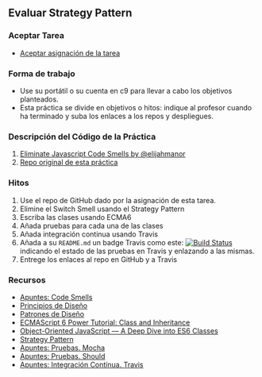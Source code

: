 ## Evaluar Strategy Pattern

### Aceptar Tarea

* [Aceptar asignación de la tarea]()

### Forma de trabajo

* Use su portátil o su cuenta en c9 para llevar a cabo los objetivos planteados.
* Esta práctica se divide en objetivos o hitos:  indique al profesor  cuando ha terminado y suba los enlaces a los repos y despliegues.

### Descripción del Código de la Práctica

1. [Eliminate Javascript Code Smells by @elijahmanor](http://elijahmanor.com/talks/js-smells/)
2. [Repo original de esta práctica](https://github.com/ULL-ESIT-DSI-1617/evalua-strategy-pattern)

### Hitos

1. Use el repo de GitHub dado por la asignación de esta tarea. 
2. Elimine el Switch Smell usando el Strategy Pattern
3. Escriba las clases usando ECMA6
4. Añada pruebas para cada una de las clases 
5. Añada integración continua usando Travis
6. Añada a su `README.md` un badge Travis como este:
[![Build Status](https://travis-ci.org/crguezl/mocha-chai-sinon--example.svg?branch=travis)](https://travis-ci.org/crguezl/mocha-chai-sinon--example)
indicando el estado de las pruebas en Travis y enlazando a las mismas. 
7. Entrege los enlaces al repo en GitHub y a Travis


### Recursos

* [Apuntes: Code Smells](https://casianorodriguezleon.gitbooks.io/ull-esit-1617/content/apuntes/patterns/codesmell.html)
* [Principios de Diseño](https://casianorodriguezleon.gitbooks.io/ull-esit-1617/content/apuntes/patterns/designprinciples.html)
* [Patrones de Diseño](https://casianorodriguezleon.gitbooks.io/ull-esit-1617/content/apuntes/patterns/)
* [ECMAScript 6 Power Tutorial: Class and Inheritance](https://code.tutsplus.com/tutorials/ecmascript-6-power-tutorial-class-and-inheritance--cms-24117)
* [Object-Oriented JavaScript — A Deep Dive into ES6 Classes](https://www.sitepoint.com/object-oriented-javascript-deep-dive-es6-classes/)
* [Strategy Pattern](https://casianorodriguezleon.gitbooks.io/ull-esit-1617/content/apuntes/patterns/strategypattern.html)
* [Apuntes: Pruebas. Mocha](https://casianorodriguezleon.gitbooks.io/ull-esit-1617/content/apuntes/pruebas/mocha.html)
* [Apuntes: Pruebas. Should](https://casianorodriguezleon.gitbooks.io/ull-esit-1617/content/apuntes/pruebas/mocha.html#shouldl)
* [Apuntes: Integración Contínua. Travis](https://casianorodriguezleon.gitbooks.io/ull-esit-1617/content/apuntes/pruebas/travis.html)

